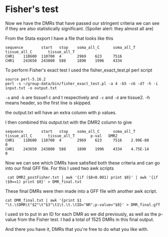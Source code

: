 # Fisher's test

Now we have the DMRs that have passed our stringent criteria we can see if they are also statistically significant.
(Spoiler alert: they almost all are)

From the Stata export I have a file that looks like this
```
sequence        start   stop    soma_all_C      soma_all_T      tissue_all_C       tissue_all_T
CHR1    110600  110700  4       2969    623     7516
CHR1    243650  243800  588     1890    1996    4334
```

To perform Fisher's exact test I used the fisher_exact_test.pl perl script
```
source perl-5.16.2
perl -s ~/group-data/bin/fisher_exact_test.pl -a 4 -b5 -c6 -d7 -h -i input.txt -o output.txt
```

`-a` and `-b` are tissue1 c and t respectively and `-c` and `-d` are tissue2. -h means header, so the first line is skipped.

the output.txt will have an extra column with p values. 

I then combined this output.txt with the DMR2 column to give
```
sequence        start   stop    soma_all_C      soma_all_T      tissue_all_C       tissue_all_T       p-val   DMR2
CHR1    110600  110700  4       2969    623     7516    2.99E-80        0
CHR1    243650  243800  588     1890    1996    4334    4.75E-14        0
````
Now we can see which DMRs have satisfied both these criteria and can go into our final GFF file.
For this I used two awk scripts 

```
 cat DMR2_postFisher.txt | awk '{if ($8<0.001) print $0}' | awk '{if ($9==1) print $0}' > DMR_final.txt
 ```
 
 These final DMRs were then made into a GFF file with another awk script.
 
 ```
 cat DMR_final.txt | awk '{print $1 "\t.\tDMR\t"$2"\t"$3"\t1\t.\t.\tID="NR";p-value="$8}' > DMR_final.gff
 ```
 
 I used `$9` to put in an ID for each DMR as we did previously, as well as the p-value from the Fisher test.
 I had a total of 1525 DMRs in this final output.
 
 And there you have it, DMRs that you're free to do what you like with.
